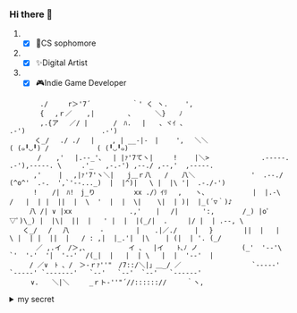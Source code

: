 ### Hi there 👋


1. - [x] 📖CS sophomore
2. - [x] ✨Digital Artist
3. - [x] 🎮Indie Game Developer

```
　　　　 ./　　　r＞'7´　 　　　　 ｀' く ヽ. 　　',             
　　　　 { 　,ｒ／ 　 ,|　　　　　、　　　 ＼}　　ﾉ              
　　　 　,.{ア　 ／/ | 　 　 /　ﾊ.　 |　　、ヾｲ 、                                          .-')                   .-')          
 　 　 く_/　 ./ ./　 |　　 , | __-|‐　|　　 ',　 ＼＼                                  ( (๑╹◡╹) /            ( (╹◡╹๑)       
　　 　 / 　 ,'　 |.--_'､ 　| |ｧ'7てヽ|　　　!　 　|＼>             .-----.  .-'),-----. \     .'_   ,-.-') ,--./ ,--,'  ,-----.     
　　　 ,'　　 |　 ,|ｧ'7'ヽ＼|　　j＿ｒ八　　/　　八＼              '  .--./ (^o^'  .-.  ',`'--..._)  |  |^)|   \ |  |\ '|  .-./-')  
　　　 ! 　 /|　ﾊ!　j_り　 　　 　 xx ./）ｲﾘ　 ,　　ヽ、           |  |.-\  /   |  | |  ||  |  \  '  |  |  \|    \|  | )|  |_(´▽｀)♪ 
　　　八 /| ∨ |xx　 　　　　　　　.,' 　 |　 /|　　　 ':,　　　  /_) |oﾟ▽ﾟ)\_) |  |\|  ||  |   ' |  |  |(_/|  .     |/ |  | .--, \ 
　　く_/　 /　 八　　　　 - 　 　 　| 　 .|／./　 　|　 }　　　　 ||  |   |   \ |  | |  ||  |   / : ,|  |_.'|  |\    | (|  | '. (_/ 
　　　　／ ,.イ　/＞,､ 　 　 　 　イ ､ 　|イ　　ﾄ､ﾉ ノ           (_'  '--'\    `'  '-'  '|  '--'  /(_|  |   |  | \   |  |  '--'  |  
　　　/ ／∨　ﾄ 、/　＞-ｒｧ''"　/7::/＼|」＿_/ ／　　　　           `-----'      `-----' `-------'   `--'   `--'  `--'   `------'   
　 　 ∨.　　＼|＼　　　_ｒト‐''"´//:::::://　　　｀ヽ,　　　　　
```
<details>
 <summary>my secret</summary>
 <b>403 Forbidden</b>
</details>

<!--
**Dothcya/Dothcya** is a ✨ _special_ ✨ repository because its `README.md` (this file) appears on your GitHub profile.

Here are some ideas to get you started:

- 🔭 I’m currently working on ...
- 🌱 I’m currently learning ...
- 👯 I’m looking to collaborate on ...
- 🤔 I’m looking for help with ...
- 💬 Ask me about ...
- 📫 How to reach me: ...
- 😄 Pronouns: ...
- ⚡ Fun fact: ...
-->
